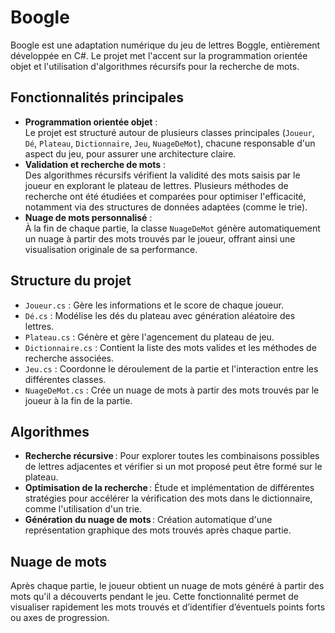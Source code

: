 # Boogle

Boogle est une adaptation numérique du jeu de lettres Boggle, entièrement développée en C#. Le projet met l'accent sur la programmation orientée objet et l'utilisation d'algorithmes récursifs pour la recherche de mots.

## Fonctionnalités principales

- **Programmation orientée objet** :  
  Le projet est structuré autour de plusieurs classes principales (`Joueur`, `Dé`, `Plateau`, `Dictionnaire`, `Jeu`, `NuageDeMot`), chacune responsable d'un aspect du jeu, pour assurer une architecture claire.
- **Validation et recherche de mots** :  
  Des algorithmes récursifs vérifient la validité des mots saisis par le joueur en explorant le plateau de lettres. Plusieurs méthodes de recherche ont été étudiées et comparées pour optimiser l'efficacité, notamment via des structures de données adaptées (comme le trie).
- **Nuage de mots personnalisé** :  
  À la fin de chaque partie, la classe `NuageDeMot` génère automatiquement un nuage à partir des mots trouvés par le joueur, offrant ainsi une visualisation originale de sa performance.

## Structure du projet

- `Joueur.cs` : Gère les informations et le score de chaque joueur.
- `Dé.cs` : Modélise les dés du plateau avec génération aléatoire des lettres.
- `Plateau.cs` : Génère et gère l'agencement du plateau de jeu.
- `Dictionnaire.cs` : Contient la liste des mots valides et les méthodes de recherche associées.
- `Jeu.cs` : Coordonne le déroulement de la partie et l'interaction entre les différentes classes.
- `NuageDeMot.cs` : Crée un nuage de mots à partir des mots trouvés par le joueur à la fin de la partie.

## Algorithmes

- **Recherche récursive** : Pour explorer toutes les combinaisons possibles de lettres adjacentes et vérifier si un mot proposé peut être formé sur le plateau.
- **Optimisation de la recherche** : Étude et implémentation de différentes stratégies pour accélérer la vérification des mots dans le dictionnaire, comme l'utilisation d'un trie.
- **Génération du nuage de mots** : Création automatique d'une représentation graphique des mots trouvés après chaque partie.

## Nuage de mots

Après chaque partie, le joueur obtient un nuage de mots généré à partir des mots qu'il a découverts pendant le jeu. Cette fonctionnalité permet de visualiser rapidement les mots trouvés et d’identifier d’éventuels points forts ou axes de progression.


